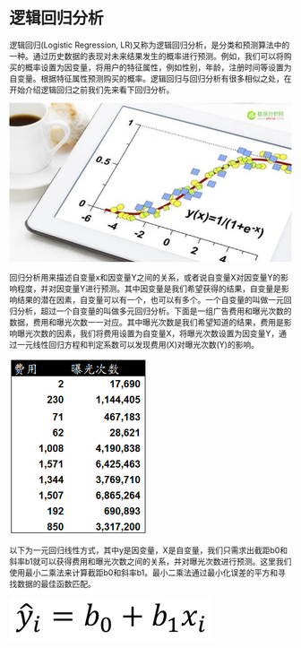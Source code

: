 # 逻辑回归分析

逻辑回归(Logistic Regression, LR)又称为逻辑回归分析，是分类和预测算法中的一种。通过历史数据的表现对未来结果发生的概率进行预测。例如，我们可以将购买的概率设置为因变量，将用户的特征属性，例如性别，年龄，注册时间等设置为自变量。根据特征属性预测购买的概率。逻辑回归与回归分析有很多相似之处，在开始介绍逻辑回归之前我们先来看下回归分析。

![逻辑回归](img/逻辑回归.jpg)

回归分析用来描述自变量x和因变量Y之间的关系，或者说自变量X对因变量Y的影响程度，并对因变量Y进行预测。其中因变量是我们希望获得的结果，自变量是影响结果的潜在因素，自变量可以有一个，也可以有多个。一个自变量的叫做一元回归分析，超过一个自变量的叫做多元回归分析。下面是一组广告费用和曝光次数的数据，费用和曝光次数一一对应。其中曝光次数是我们希望知道的结果，费用是影响曝光次数的因素，我们将费用设置为自变量X，将曝光次数设置为因变量Y，通过一元线性回归方程和判定系数可以发现费用(X)对曝光次数(Y)的影响。

![一元回归线性方式.png](img/一元回归线性方式.png)

以下为一元回归线性方式，其中y是因变量，X是自变量，我们只需求出截距b0和斜率b1就可以获得费用和曝光次数之间的关系，并对曝光次数进行预测。这里我们使用最小二乘法来计算截距b0和斜率b1。最小二乘法通过最小化误差的平方和寻找数据的最佳函数匹配。

![方程式.png](img/方程式.png)